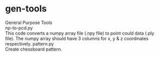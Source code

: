 # gen-tools
General Purpose Tools <br />
np-to-pcd.py <br />
This code converts a numpy array file (.npy file) to point could data (.ply file). The  numpy array should have 3 columns for x, y & z coordinates respectively.
pattern.py <br />
Create chessboard pattern.
